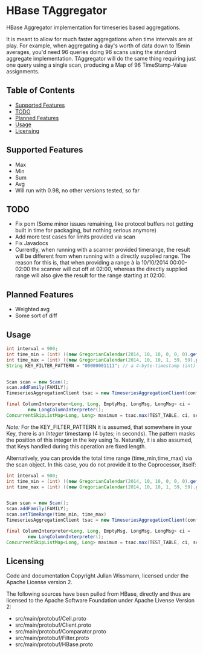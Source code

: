 # HBase TAggregator

HBase Aggregator implementation for timeseries based aggregations.

It is meant to allow for much faster aggregations when time intervals are at play. For example, when aggregating a day's worth of data down to 15min averages, you'd need 96 queries doing 96 scans using the standard aggregate implementation. TAggregator will do the same thing requiring just one query using a single scan, producing a Map of 96 TimeStamp-Value assignments.

## Table of Contents

 - [Supported Features](#supported-features)
 - [TODO](#todo)
 - [Planned Features](#planned-features)
 - [Usage](#usage)
 - [Licensing](#licensing)

## Supported Features

* Max
* Min
* Sum
* Avg
* Will run with 0.98, no other versions tested, so far

## TODO

* Fix pom (Some minor issues remaining, like protocol buffers not getting built in time for packaging, but nothing serious anymore)
* Add more test cases for limits provided via scan
* Fix Javadocs
* Currently, when running with a scanner provided timerange, the result will be different from when running with a directly supplied range. The reason for this is, that when providing a range à la 10/10/2014 00:00-02:00 the scanner will cut off at 02:00, whereas the directly supplied range will also give the result for the range starting at 02:00.

## Planned Features

* Weighted avg
* Some sort of diff

## Usage

```java
int interval = 900;
int time_min = (int) ((new GregorianCalendar(2014, 10, 10, 0, 0, 0).getTime().getTime()) / 1000);
int time_max = (int) ((new GregorianCalendar(2014, 10, 10, 1, 59, 59).getTime().getTime()) / 1000);
String KEY_FILTER_PATTERN = "00000001111"; // a 4-byte-timestamp (int) is assumed; Mask it using 1s 


Scan scan = new Scan();
scan.addFamily(FAMILY);
TimeseriesAggregationClient tsac = new TimeseriesAggregationClient(conf, interval, time_min, time_max, KEY_FILTER_PATTERN);

final ColumnInterpreter<Long, Long, EmptyMsg, LongMsg, LongMsg> ci =
        new LongColumnInterpreter();
ConcurrentSkipListMap<Long, Long> maximum = tsac.max(TEST_TABLE, ci, scan);
```

*Note:* For the KEY_FILTER_PATTERN it is assumed, that somewhere in your Key, there is an *Integer* timestamp (4 bytes; in seconds). The pattern masks the position of this integer in the key using 1s. Naturally, it is also assumed, that Keys handled during this operation are fixed length.

Alternatively, you can provide the total time range (time_min,time_max) via the scan object. In this case, you do not provide it to the Coprocessor, itself:


```java
int interval = 900;
int time_min = (int) ((new GregorianCalendar(2014, 10, 10, 0, 0, 0).getTime().getTime()) / 1000);
int time_max = (int) ((new GregorianCalendar(2014, 10, 10, 1, 59, 59).getTime().getTime()) / 1000);


Scan scan = new Scan();
scan.addFamily(FAMILY);
scan.setTimeRange(time_min, time_max)
TimeseriesAggregationClient tsac = new TimeseriesAggregationClient(conf, interval);

final ColumnInterpreter<Long, Long, EmptyMsg, LongMsg, LongMsg> ci =
        new LongColumnInterpreter();
ConcurrentSkipListMap<Long, Long> maximum = tsac.max(TEST_TABLE, ci, scan);
```

## Licensing

Code and documentation Copyright Julian Wissmann, licensed under the Apache License version 2. 

The following sources have been pulled from HBase, directly and thus are licensed to the Apache Software Foundation under Apache Livense Version 2:

* src/main/protobuf/Cell.proto
* src/main/protobuf/Client.proto
* src/main/protobuf/Comparator.proto
* src/main/protobuf/Filter.proto
* src/main/protobuf/HBase.proto
